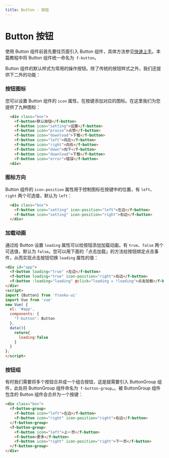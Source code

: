 ```yaml
---
title: Button - 按钮
---
```

# Button 按钮
使用 Button 组件前首先要往页面引入 Button 组件，具体方法参见[快速上手](../get-started/)。本篇教程中将 Button 组件统一命名为` f-button`。

Button 组件的默认样式为常用的操作按钮。除了传统的按钮样式之外，我们还提供下二外的功能：

### 按钮图标
您可以设置 Button 组件的 `icon` 属性，在按键添加对应的图标。在这里我们为您提供了九种图标：

<ClientOnly><button-demo1></button-demo1></ClientOnly>

``` html
  <div class="box">
    <f-button>默认按钮</f-button>
    <f-button icon="setting">设置</f-button>
    <f-button icon="praise">点赞</f-button>
    <f-button icon="download">下载</f-button>
    <f-button icon="left">向左</f-button>
    <f-button icon="right">向右</f-button>
    <f-button icon="down">向下</f-button>
    <f-button icon="download">下载</f-button>
    <f-button icon="error">错误</f-button>
  <div>
```

### 图标方向
Button 组件的 `icon-position` 属性用于控制图标在按键中的位置，有 `left`、`right` 两个可选值，默认为 `left`：

<ClientOnly><button-demo2></button-demo2></ClientOnly>

``` html
  <div class="box">
    <f-button icon="setting" icon-position="left">左边</f-button>
    <f-button icon="setting" icon-position="right">右边</f-button>
  </div>
```

### 加载动画
通过给 Button 设置 `loading` 属性可以给按钮添加加载动画，有 `true`、`false` 两个可选值，默认为 `false`。您可以用下面的「点击加载」的方法给按钮绑定点击事件，从而实现点击按钮切换 `loading` 属性的值：

<ClientOnly><button-demo3></button-demo3></ClientOnly>

``` html
<div id="app">
  <f-button loading="true" >左边</f-button>
  <f-button loading="true" icon-position="right">右边</f-button>
  <f-button :loading="loading" @click="loading = !loading">点击加载</f-button>
</div>
<script>
import {Button} from 'franko-ui'
import Vue from 'vue'
new Vue( {
  el: '#app',
  components: {
    "f-button": Button
  },
  data(){
    return{
      loading:false
    }
  }
};
</script>
```

### 按钮组
有时我们需要将多个按钮合并成一个组合按钮，这是就需要引入 ButtonGroup 组件，此处将 ButtonGroup 组件命名为` f-button-group`。。被 ButtonGroup 组件包含的 Button 组件会合并为一个按键：

<ClientOnly><button-demo4></button-demo4></ClientOnly>

``` html
<div class="box">
  <f-button-group>
    <f-button icon="left">左边</f-button>
    <f-button icon="right" icon-position="right">右边</f-button>
  </f-button-group>
  <f-button-group>
    <f-button icon="left">上一页</f-button>
    <f-button>更多</f-button>
    <f-button icon="right" icon-position="right">下一页</f-button>
  </f-button-group>
</div>

```